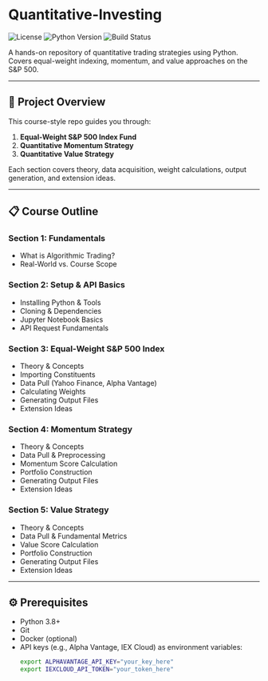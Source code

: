 # Quantitative-Investing

![License](https://img.shields.io/badge/license-MIT-green) ![Python Version](https://img.shields.io/badge/python-3.8%2B-blue) ![Build Status](https://img.shields.io/github/actions/workflow/status/<your-username>/Quantitative-Investing/ci.yml)

A hands-on repository of quantitative trading strategies using Python. Covers equal-weight indexing, momentum, and value approaches on the S&P 500.

---

## 🚀 Project Overview
This course-style repo guides you through:
1. **Equal-Weight S&P 500 Index Fund**
2. **Quantitative Momentum Strategy**
3. **Quantitative Value Strategy**

Each section covers theory, data acquisition, weight calculations, output generation, and extension ideas.

---

## 📋 Course Outline

### Section 1: Fundamentals
- What is Algorithmic Trading?
- Real-World vs. Course Scope

### Section 2: Setup & API Basics
- Installing Python & Tools
- Cloning & Dependencies
- Jupyter Notebook Basics
- API Request Fundamentals

### Section 3: Equal-Weight S&P 500 Index
- Theory & Concepts
- Importing Constituents
- Data Pull (Yahoo Finance, Alpha Vantage)
- Calculating Weights
- Generating Output Files
- Extension Ideas

### Section 4: Momentum Strategy
- Theory & Concepts
- Data Pull & Preprocessing
- Momentum Score Calculation
- Portfolio Construction
- Generating Output Files
- Extension Ideas

### Section 5: Value Strategy
- Theory & Concepts
- Data Pull & Fundamental Metrics
- Value Score Calculation
- Portfolio Construction
- Generating Output Files
- Extension Ideas

---

## ⚙️ Prerequisites
- Python 3.8+  
- Git  
- Docker (optional)  
- API keys (e.g., Alpha Vantage, IEX Cloud) as environment variables:
  ```bash
  export ALPHAVANTAGE_API_KEY="your_key_here"
  export IEXCLOUD_API_TOKEN="your_token_here"
